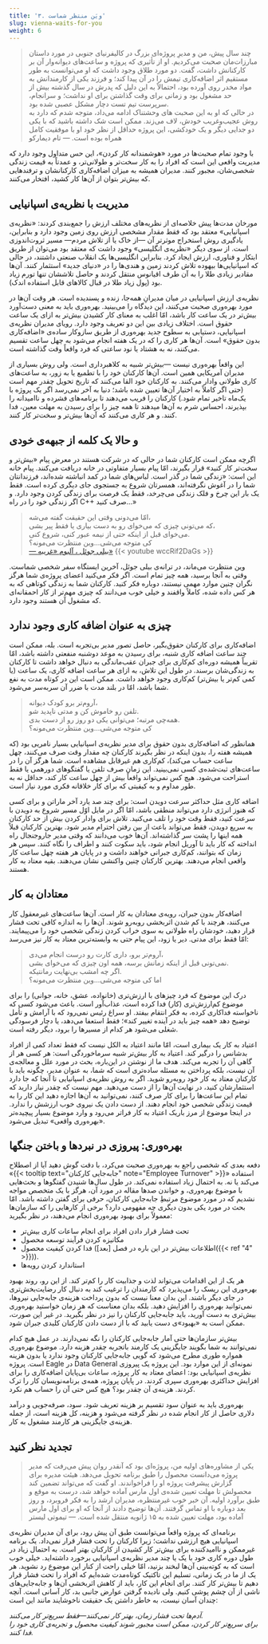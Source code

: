 ```yaml
---
title: '۳. ویَن منتظر شماست'
slug: vienna-waits-for-you
weight: 6
---
```


>‌چند سال پیش، من و مدیرِ پروژه‌ای بزرگ در کالیفرنیای جنوبی در مورد داستان‌ مبارزات‌مان صحبت می‌کردیم. او از تأثیری که پروژه و ساعت‌های دیوانه‌وار آن بر کارکنانش داشت،‌ گفت. دو مورد طلاق وجود داشت که او می‌توانست به طور مستقیم اثر اضافه‌کاری تیمش را در آن پیدا کند؛ و فرزند یکی از کارمندانش به مواد مخدر روی آورده بود، احتمالاً به این دلیل که پدرش در سال گذشته بیش از حد مشغول بود و زمانی برای وقت گذاشتن برای او نداشت؛ و سرانجام، سرپرست تیم تست دچار مشکل عصبی شده بود. \
در حالی که او به این صحبت های وحشتناک ادامه می‌داد، متوجه شدم که دارد به روش عجیب‌و‌غریب خودش، لاف می‌زند. ممکن است شک داشته باشید که با یکی دو جدایی دیگر و یک خودکشی، این پروژه حداقل از نظر خود او با موفقیت کامل همراه بوده است.
><span>— تام دیمارکو</span>

با وجود تمام صحبت‌ها در مورد «هوشمندانه کار کردن»، این حس متداول وجود دارد که مدیریت واقعی این است که افراد را به کار سخت‌تر و طولانی‌تر، و عمدتاً به قیمت زندگی شخصی‌شان، مجبور کنند. مدیران همیشه به میزان اضافه‌کاری کارکنانشان و ترفندهایی که بیش‌تر بتوان از آن‌‌ها کار کشید، افتخار می‌کنند.

## مدیریت با **نظریه‌ی اسپانیایی**

مورخان مدت‌ها پیش خلاصه‌ای از نظریه‌های مختلف ارزش را جمع‌بندی کردند: «نظریه‌ی اسپانیایی» معتقد بود که فقط مقدار مشخصی ارزش روی زمین وجود دارد و بنابراین، یادگیری روش استخراج موثرتر آن —از خاک یا از تلاش مردم— مسیر ثروت‌اندوزی است. از سوی دیگر «نظریه‌ی انگلیسی» وجود داشت که معتقد بود می‌توان از طریق ابتکار و فناوری، ارزش ایجاد کرد. بنابراین انگلیسی‌ها یک انقلاب صنعتی داشتند، در حالی که اسپانیایی‌ها بیهوده تلاش کردند زمین و هندی‌ها را در «دنیای جدید» استثمار کنند. آن‌ها مقادیر زیادی طلا را به آن طرف اقیانوس منتقل کردند و حاصل تلاششان تنها تورم زیاد بود‌ (پول زیاد طلا در قبال کالاهای قابل استفاده اندک).

نظریه‌ی ارزش اسپانیایی در میان مدیرانِ همه‌جا، زنده و پسندیده است. هر وقت آن‌ها در مورد بهره‌وری صحبت می‌کنند، این دیدگاه را می‌بینید. بهره‌وری باید به معنی دست‌آورد بیش‌تر در یک ساعت کار باشد، امّا اغلب به معنای کار کشیدن بیش‌تر به ازای یک ساعت حقوق است. اختلاف زیادی بین این دو تعریف وجود دارد. رویای مدیران نظریه‌ی اسپانیایی، دستیابی به سطوح جدید بهره‌وری از طریق سازوکار ساده‌ی «اضافه‌کاری بدون حقوق» است. آن‌ها هر کاری را که در یک هفته انجام می‌شود به چهل ساعت تقسیم می‌کنند، نه به هشتاد یا نود ساعتی که فرد واقعاً وقت گذاشته است.

این واقعاً بهره‌وری نیست —بیش‌تر شبیه به کلاهبرداری است. ولی روش بسیاری از مدیران آمریکایی همین است. آن‌ها کارکنان خود را با تطمیع یا به زور، به ساعت‌های کاری طولانی وادار می‌کنند. به کارکنان خود القا می‌کنند که تاریخ تحویل چقدر مهم است (حتی اگر کاملاً به اختیار آن‌ها تعیین شده باشد؛ دنیا به آخر نمی‌رسد اگر یک پروژه با یک‌ماه تاخیر تمام شود.) کارکنان را فریب می‌دهند تا برنامه‌های فشرده و ناامیدانه را بپذیرند، احساس شرم به آن‌ها میدهند تا همه چیز را برای رسیدن به مهلت معین، فدا کنند. و هر کاری می‌کنند که آن‌ها بیش‌تر و سخت‌تر کار کنند.

## و حالا یک کلمه از جبهه‌ی خودی

اگرچه ممکن است کارکنان شما در حالی که در شرکت هستند در معرض پیام «بیش‌تر و سخت‌تر کار کنید» قرار بگیرند، امّا پیام بسیار متفاوتی در خانه دریافت می‌کنند. پیام خانه این است: «زندگی شما در گذر است. لباس‌های شما در کمد انباشته شده‌اند، فرزندانتان شما را در آغوش نگرفته‌اند، همسرتان شروع به جستجوی جای دیگری کرده است. فقط یک بار این چرخ و فلک زندگی می‌چرخد، فقط یک فرصت برای زندگی کردن وجود دارد. و اگر زندگی خود را در راه C++ صرف کنید...»

> امّا می‌دونی وقتی این حقیقت گفته می‌شه، \
که می‌تونی چیزی که می‌خوای رو به دست بیاری یا فقط پیر بشی، \
می‌‌خوای قبل از اینکه حتی از نیمه عبور کنی، شروع کنی. \
کی متوجه می‌شی...وین منتظرت می‌مونه؟ \
<span><a href="https://youtu.be/wccRif2DaGs">— بیلی جوئل ، آلبوم «غریبه»</a></span>
{{< youtube wccRif2DaGs >}}

وین منتظرت می‌ماند، در ترانه‌ی بیلی جوئل، آخرین ایستگاه سفر شخصی شماست. وقتی به آنجا برسید، همه چیز تمام است. اگر فکر می‌کنید اعضای پروژه‌ی شما هرگز نگران چنین موارد مهمی نیستند، دوباره فکر کنید. کارکنان شما به زندگی کوتاهی که به هر کس داده شده، کاملاً واقفند و خیلی خوب می‌دانند که چیزی مهم‌تر از کار احمقانه‌ای که مشغول آن هستند وجود دارد.

## چیزی به عنوان اضافه کاری وجود ندارد

اضافه‌کاری برای کارکنان حقوق‌بگیر، حاصل تصور مدیر بی‌تجربه است. بله، ممکن است چند ساعت اضافه کاری شنبه، برای رسیدن به موعد دوشنبه منفعتی داشته باشد، امّا تقریباً همیشه دوره‌ای کم‌کاری برای جبران عقب‌ماندگی به دنبال خواهد داشت تا کارکنان به زندگی‌شان برسند. در طول این تلاش، به ازای هر ساعت اضافه کاری، یک ساعت (یا کمی کم‌تر یا بیش‌تر) کم‌کاری وجود خواهد داشت. ممکن است این در کوتاه مدت به نفع شما باشد، امّا در بلند مدت با ضرر آن سربه‌سر می‌شود.

> آروم‌تر برو کودک دیوانه، \
تلفن رو خاموش کن و مدتی ناپدید شو. \
همه‌چی مرتبه؛ می‌توانی یکی دو روز رو از دست بدی. \
کی متوجه می‌شی...وین منتظرت می‌مونه؟

همانطور که اضافه‌کاری بدون حقوق برای مدیر نظریه‌ی اسپانیایی بسیار نامریی بود (که همیشه هفته را، بدون اینکه در نظر بگیرند کارکنان چه مقدار وقت صرف می‌کنند، چهل ساعت حساب می‌کند)، کم‌کاری هم غیرقابل مشاهده است. شما هرگز آن را در ساعت‌های ثبت‌شده‌ی کسی نمی‌بینید. این زمان صرف تلفن یا گفتگوهای دورهمی یا فقط استراحت می‌شود. هیچ کس نمی‌تواند واقعاً بیش از چهل ساعت کار کند، حداقل نه به طور مداوم و به کیفیتی که برای کار خلاقانه فکری مورد نیاز است.

اضافه کاری مثل حداکثر سرعت دویدن است: برای چند صد یارد آخر ماراتن و برای کسی که هنوز انرژی دارد می‌تواند منطقی باشد، امّا اگر در مایل اوّل مسیر شروع به دویدن با سرعت کنید، فقط وقت خود را تلف می‌کنید. تلاش برای وادار کردن بیش از حد کارکنان به سریع دویدن، فقط می‌تواند باعث از بین رفتن احترام مدیر شود. بهترین کارکنان قبلاً همه اینها را پشت سر گذاشته‌اند. آن‌ها خوب  می‌دانند که وقتی مدیر جاروجنجال راه انداخته که کار باید تا آوریل انجام شود، باید سکوت کنند و اطراف را نگاه کنند. سپس هر زمان که بتوانند، کم‌کاری جبرانی خواهند داشت و در پایان هر هفته چهل ساعت کار واقعی انجام می‌دهند. بهترین کارکنان چنین واکنشی نشان می‌دهند. بقیه معتاد به کار هستند.

## معتادان به کار

 اضافه‌کار بدون جبران، رویه‌ی معتادان به کار است. آن‌ها ساعت‌های غیرمعقول کار می‌کنند، هرچند با کم شدن اثربخشی روبه‌رو شوند. آن‌ها را به اندازه کافی تحت فشار قرار دهید، خودشان راه طولانی به سوی خراب کردن زندگی شخصی خود را می‌پیمایند. امّا فقط برای مدتی. دیر یا زود، این پیام حتی به وابسته‌ترین معتاد به کار نیز می‌رسد:
> آروم‌تر برو، داری کارت رو درست انجام می‌دی، \
نمی‌تونی قبل از اینکه زمانش برسه، همه اون چیزی که می‌خوای بشی. \
اگر چه امشب بی‌نهایت رمانتیکه. \
اما کی متوجه می‌شی...وین منتظرت می‌مونه؟

درک این موضوع که فرد چیزهای با ارزش‌تری (خانواده، عشق، خانه، جوانی) را برای موضوع کم‌ارزش‌تری (کار) فدا کرده است، عذاب‌آور است. باعث می‌شود کسی که ناخواسته فداکاری کرده، به فکر انتقام بیفتد. او سراغ رئیس نمی‌رود که با آرامش و تأمل توضیح دهد «همه چیز باید در آینده تغییر کند»؛ فقط استعفا می‌دهد، یا دچار فرسودگی شغلی می‌شود هر کدام از مسیرها را برود، دیگر رفته است.

اعتیاد به کار یک بیماری است، امّا مانند اعتیاد به الکل نیست که فقط تعداد کمی از افراد بدشانس را درگیر کند. اعتیاد به کار بیش‌تر شبیه سرماخوردگی است: هر کسی هر از گاهی آن را تجربه می‌کند. هدف ما از نوشتن در این‌باره، بحث در مورد علل و معالجه‌ی آن نیست، بلکه پرداختن به مسئله ساده‌تری است که شما، به عنوان مدیر، چگونه باید با کارکنان معتاد به کار خود روبه‌رو شوید. اگر به روش نظریه‌ی اسپانیایی تا آنجا که جا دارد استثمارشان کنید، در نهایت آن‌ها را از دست می‌دهید. مهم نیست که چقدر نیاز دارید که تمام این ساعت‌ها را برای کار صرف کنند، نمی‌توانید به آن‌ها اجازه دهید این کار را به قیمت زندگی شخصی خود انجام دهند. از دست دادن یک نیروی خوب ارزشش را ندارد. در اینجا موضوع از مرز باریک اعتیاد به کار فراتر می‌رود و وارد موضوع بسیار پیچیده‌تر «بهره‌وری واقعی» تبدیل می‌شود.

## بهره‌وری: پیروزی در نبردها و باختن جنگها

 دفعه بعدی که شخصی راجع به بهره‌وری صحبت می‌کرد، با دقت گوش دهید آیا از اصطلاح «{{< tooltip text="جابه‌جایی کارکنان" note="Employee Turnover" >}}» استفاده می‌کند یا نه. به احتمال زیاد استفاده نمی‌کند. در طول سال‌ها شنیدن گفتگوها و بحث‌هایی با موضوع بهره‌وری، و خواندن صدها مقاله در مورد آن، هرگز با یک متخصص مواجه نشدیم که در مورد موضوع مرتبطِ جابه‌جایی کارکنان، حرفی برای گفتن داشته باشد. امّا بحث در مورد یکی بدون دیگری چه مفهومی دارد؟ برخی از کارهایی را که سازمان‌ها معمولاً برای بهبود بهره‌وری انجام می‌دهند، در نظر بگیرید:

- تحت فشار قرار دادن افراد برای انجام ساعات کاری بیش‌تر
- مکانیزه کردن فرآیند توسعه محصول
- فدا کردن کیفیت محصول (اطلاعات بیش‌تر در این باره در فصل [بعد]({{< ref "4" >}})).
- استاندارد کردن رویه‌ها

هر یک از این اقدامات می‌تواند لذت و جذابیت کار را کم‌تر کند. از این رو، روند بهبود بهره‌وری این ریسک را می‌پذیرد که کارمندان را ترغیب کند به دنبال کار رضایت‌بخش‌تری در جای دیگر باشند. این بدان معنا نیست که بدون پرداخت هزینه‌ی جابه‌جایی نیروها، نمی‌توانید بهره‌وری را افزایش دهید. بلکه بدان معناست که هر زمان خواستید بهره‌وری بیش‌تری به دست آورید، باید جابه‌جایی کارکنان را نیز در نظر بگیرید. در غیر این صورت، ممکن است به «بهبود»ی دست یابید که با از دست دادن کارکنان کلیدی جبران شود.

بیش‌تر سازمان‌ها حتی آمار جابه‌جایی کارکنان را نگه نمی‌دارند. در عمل هیچ‌ کدام نمی‌توانند به شما بگویند جایگزینی یک کارمند با‌تجربه چقدر هزینه دارد. موضوع بهره‌وری همواره طوری مطرح می‌شود که گویی جابه‌جایی کارکنان وجود ندارد یا بدون هزینه‌ است. پروژه Eagle در Data General نمونه‌ای از این موارد بود. این پروژه یک پیروزی نظریه‌ی اسپانیایی بود: اعضای معتاد به کار پروژه، ساعات بی‌پایان اضافه‌کاری را برای افزایش حداکثری بهره‌وری سپری کردند. در پایان پروژه، همه‌ی برنامه‌نویسان کار را ترک کردند. هزینه‌ی آن چقدر بود؟ هیچ کس حتی آن را حساب هم نکرد.

بهره‌وری باید به عنوان سود تقسیم بر هزینه تعریف شود. سود، صرفه‌جویی و درآمد دلاری حاصل از کار انجام شده در نظر گرفته می‌شود و هزینه، کل هزینه است، از جمله هزینه‌ی جایگزینی هر کارمند مشغول به کار.

## تجدید نظر کنید

> یکی از مشاوره‌های اولیه من، پروژه‌ای بود که آنقدر روان پیش می‌رفت که مدیر پروژه می‌دانست محصول را طبق برنامه تحویل می‌دهد. هیئت مدیره برای گزارش پیشرفت پروژه او را فراخواندند. او گفت که می‌تواند تضمین کند محصولش تا مهلت تعیین شده‌ی اول مارس آماده خواهد شد، درست به موقع و طبق برآورد اولیه. آن خبر خوب غیرمنتظره، مدیران ارشد را به فکر فرو‌برد، و روز بعد دوباره با او تماس گرفتند. آن‌ها توضیح دادند از آنجا که او برای اول مارس آماده بود، مهلت تعیین شده به ۱۵ ژانویه منتقل شده است.
> <span>— تیموتی لیستر</span>

برنامه‌ای که پروژه واقعاً می‌توانست طبق آن پیش‌ رود، برای آن مدیران نظریه‌ی اسپانیایی هیچ ارزشی نداشت؛ زیرا کارکنان را تحت فشار قرار نمی‌داد. یک برنامه غیرممکن و ناامیدکننده برای بیش‌تر کار کشیدن از کارکنان بهتر است. به احتمال زیاد در طول دوره کاری خود با یک یا چند مدیر نظریه‌ی اسپانیایی برخورد داشته‌اید. خیلی خوب است که به کوته‌بینی آن‌ها لبخند بزنید، امّا خیلی راحت از کنار این موضوع رد نشوید. هر یک از ما در یک زمانی، تسلیم این تاکتیک کوتاه‌مدت شده‌ایم که افراد را تحت فشار قرار دهیم تا بیش‌تر کار کنند. برای انجام این کار، باید از کاهش اثربخشی آن‌ها و جابه‌جایی‌های ناشی از آن چشم پوشی کنیم. ولی نادیده گرفتن عوارض جانبی بد، کار آسانی است. آنچه چندان آسان نیست، به خاطر داشتن یک حقیقت ناخوشایند مانند این است:

<em> آدم‌ها تحت فشار زمان، بهتر کار نمی‌کنند—فقط سریع‌تر کار می‌کنند. \
 برای سریع‌تر کار کردن، ممکن است مجبور شوند کیفیت محصول و تجربه‌ی کاری خود را فدا کنند.</em>
